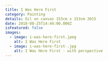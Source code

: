 ```yaml
---
title: I Was Here First
category: Painting
details: Oil on canvas 153cm x 153cm 2015
date: 2018-08-25T14:44:00.000Z
isFeatured: false
images:
  - image: i-was-here-first.jpeg
    alt: I Was Here First
  - image: i-was-here-first-.jpg
    alt: I Was Here First - with perspective
---
```

